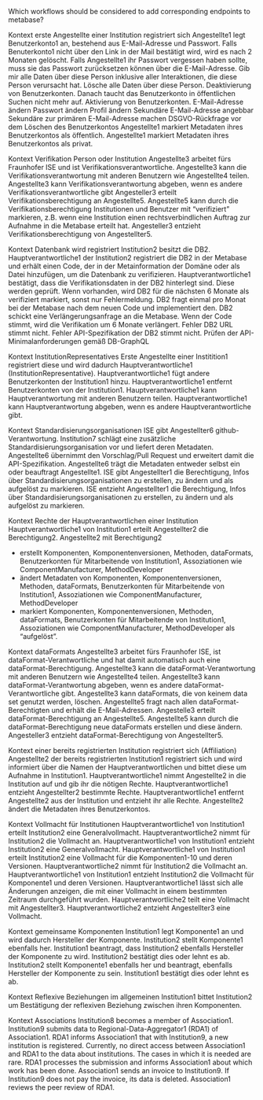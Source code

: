 Which workflows should be considered to add corresponding endpoints to metabase?

Kontext erste Angestellte einer Institution registriert sich
Angestellte1 legt Benutzerkonto1 an, bestehend aus E-Mail-Adresse und Passwort.
Falls Benuterkonto1 nicht über den Link in der Mail bestätigt wird, wird es nach 2 Monaten gelöscht.
Falls Angestellte1 ihr Passwort vergessen haben sollte, muss sie das Passwort zurücksetzen können über die E-Mail-Adresse.
Gib mir alle Daten über diese Person inklusive aller Interaktionen, die diese Person verursacht hat.
Lösche alle Daten über diese Person.
Deaktivierung von Benutzerkonten. Danach taucht das Benutzerkonto in öffentlichen Suchen nicht mehr auf.
Aktivierung von Benutzerkonten.
E-Mail-Adresse ändern
Passwort ändern
Profil ändern
Sekundäre E-Mail-Adresse angebbar
Sekundäre zur primären E-Mail-Adresse machen
DSGVO-Rückfrage vor dem Löschen des Benutzerkontos
Angestellte1 markiert Metadaten ihres Benutzerkontos als öffentlich.
Angestellte1 markiert Metadaten ihres Benutzerkontos als privat.

Kontext Verifikation Person oder Institution
Angestellte3 arbeitet fürs Fraunhofer ISE und ist Verifikationsverantwortliche.
Angestellte3 kann die Verifikationsverantwortung mit anderen Benutzern wie Angestellte4 teilen.
Angestellte3 kann Verifikationsverantwortung abgeben, wenn es andere Verifikationsverantwortliche gibt
Angesteller3 erteilt Verifikationsberechtigung an Angestellte5.
Angestellte5 kann durch die Verifikationsberechtigung Institutionen und Benutzer mit “verifiziert” markieren, z.B. wenn eine Institution einen rechtsverbindlichen Auftrag zur Aufnahme in die Metabase erteilt hat.
Angesteller3 entzieht Verifikationsberechtigung von Angestellter5.

Kontext Datenbank wird registriert
Institution2 besitzt die DB2.
Hauptverantwortliche1 der Institution2 registriert die DB2 in der Metabase und erhält einen Code, der in der Metainformation der Domäne oder als Datei hinzufügen, um die Datenbank zu verifizieren.
Hauptverantwortliche1 bestätigt, dass die Verifikationsdaten in der DB2 hinterlegt sind. Diese werden geprüft. Wenn vorhanden, wird DB2 für die nächsten 6 Monate als verifiziert markiert, sonst nur Fehlermeldung.
DB2 fragt einmal pro Monat bei der Metabase nach dem neuen Code und implementiert den.
DB2 schickt eine Verlängerungsanfrage an die Metabase. Wenn der Code stimmt, wird die Verifikation um 6 Monate verlängert.
Fehler DB2 URL stimmt nicht.
Fehler API-Spezifikation der DB2 stimmt nicht. Prüfen der API-Minimalanforderungen gemäß DB-GraphQL

Kontext InstitutionRepresentatives
Erste Angestellte einer Institition1 registriert diese und wird dadurch Hauptverantwortliche1 (InstitutionRepresentative).
Hauptverantwortliche1 fügt andere Benutzerkonten der Institution1 hinzu.
Hauptverantwortliche1 entfernt Benutzerkonten von der Institution1.
Hauptverantwortliche1 kann Hauptverantwortung mit anderen Benutzern teilen.
Hauptverantwortliche1 kann Hauptverantwortung abgeben, wenn es andere Hauptverantwortliche gibt.

Kontext Standardisierungsorganisationen
ISE gibt Angestellter6 github-Verantwortung.
Institution7 schlägt eine zusätzliche Standardisierungsorganisation vor und liefert deren Metadaten.
Angestellte6 übernimmt den Vorschlag/Pull Request und erweitert damit die API-Spezifikation.
Angestellte6 trägt die Metadaten entweder selbst ein oder beauftragt Angestellte1.
ISE gibt Angestellter1 die Berechtigung, Infos über Standardisierungsorganisationen zu erstellen, zu ändern und als aufgelöst zu markieren.
ISE entzieht Angestellter1 die Berechtigung, Infos über Standardisierungsorganisationen zu erstellen, zu ändern und als aufgelöst zu markieren.

Kontext Rechte der Hauptverantwortlichen einer Institution
Hauptverantwortliche1 von Institution1 erteilt Angestellter2 die Berechtigung2.
Angestellte2 mit Berechtigung2

- erstellt Komponenten, Komponentenversionen, Methoden, dataFormats, Benutzerkonten für Mitarbeitende von Institution1, Assoziationen wie ComponentManufacturer, MethodDeveloper
- ändert Metadaten von Komponenten, Komponentenversionen, Methoden, dataFormats, Benutzerkonten für Mitarbeitende von Institution1, Assoziationen wie ComponentManufacturer, MethodDeveloper
- markiert Komponenten, Komponentenversionen, Methoden, dataFormats, Benutzerkonten für Mitarbeitende von Institution1, Assoziationen wie ComponentManufacturer, MethodDeveloper als “aufgelöst”.

Kontext dataFormats
Angestellte3 arbeitet fürs Fraunhofer ISE, ist dataFormat-Verantwortliche und hat damit automatisch auch eine dataFormat-Berechtigung.
Angestellte3 kann die dataFormat-Verantwortung mit anderen Benutzern wie Angestellte4 teilen.
Angestellte3 kann dataFormat-Verantwortung abgeben, wenn es andere dataFormat-Verantwortliche gibt.
Angestellte3 kann dataFormats, die von keinem data set genutzt werden, löschen.
Angestellte5 fragt nach allen dataFormat-Berechtigten und erhält die E-Mail-Adressen.
Angestelle3 erteilt dataFormat-Berechtigung an Angestellte5.
Angestellte5 kann durch die dataFormat-Berechtigung neue dataFormats erstellen und diese ändern.
Angesteller3 entzieht dataFormat-Berechtigung von Angestellter5.

Kontext einer bereits registrierten Institution registriert sich (Affiliation)
Angestellte2 der bereits registrierten Institution1 registriert sich und wird informiert über die Namen der Hauptverantwortlichen und bittet diese um Aufnahme in Institution1.
Hauptverantwortliche1 nimmt Angestellte2 in die Institution auf und gib ihr die nötigen Rechte.
Hauptverantwortliche1 entzieht Angestellter2 bestimmte Rechte.
Hauptverantwortliche1 entfernt Angestellte2 aus der Institution und entzieht ihr alle Rechte.
Angestellte2 ändert die Metadaten ihres Benutzerkontos.

Kontext Vollmacht für Institutionen
Hauptverantwortliche1 von Institution1 erteilt Institution2 eine Generalvollmacht.
Hauptverantwortliche2 nimmt für Institution2 die Vollmacht an.
Hauptverantwortliche1 von Institution1 entzieht Institution2 eine Generalvollmacht.
Hauptverantwortliche1 von Institution1 erteilt Institution2 eine Vollmacht für die Komponenten1-10 und deren Versionen.
Hauptverantwortliche2 nimmt für Institution2 die Vollmacht an.
Hauptverantwortliche1 von Institution1 entzieht Institution2 die Vollmacht für Komponente1 und deren Versionen.
Hauptverantwortliche1 lässt sich alle Änderungen anzeigen, die mit einer Vollmacht in einem bestimmten Zeitraum durchgeführt wurden.
Hauptverantwortliche2 teilt eine Vollmacht mit Angestellter3.
Hauptverantwortliche2 entzieht Angestellter3 eine Vollmacht.

Kontext gemeinsame Komponenten
Institution1 legt Komponente1 an und wird dadurch Hersteller der Komponente.
Institution2 stellt Komponente1 ebenfalls her. Institution1 beantragt, dass Institution2 ebenfalls Hersteller der Komponente zu wird. Institution2 bestätigt dies oder lehnt es ab.
Institution2 stellt Komponente1 ebenfalls her und beantragt, ebenfalls Hersteller der Komponente zu sein. Institution1 bestätigt dies oder lehnt es ab.

Kontext Reflexive Beziehungen im allgemeinen
Institution1 bittet Institution2 um Bestätigung der reflexiven Beziehung zwischen ihren Komponenten.

Kontext Associations
Institution8 becomes a member of Association1.
Institution9 submits data to Regional-Data-Aggregator1 (RDA1) of Association1.
RDA1 informs Association1 that with Institution9, a new institution is registered.
Currently, no direct access between Association1 and RDA1 to the data about institutions. The cases in which it is needed are rare.
RDA1 processes the submission and informs Association1 about which work has been done. 
Association1 sends an invoice to Institution9.
If Institution9 does not pay the invoice, its data is deleted.
Association1 reviews the peer review of RDA1.
